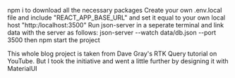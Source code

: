 npm i to download all the necessary packages
Create your own .env.local file and include "REACT_APP_BASE_URL" and set it equal to your own local host "http:/localhost:3500"
Run json-server in a seperate terminal and link data with the server as follows:
json-server --watch data/db.json --port 3500
then npm start the project

This whole blog project is taken from Dave Gray's RTK Query tutorial on YouTube.
But I took the initiative and went a little further by designing it with MaterialUI
